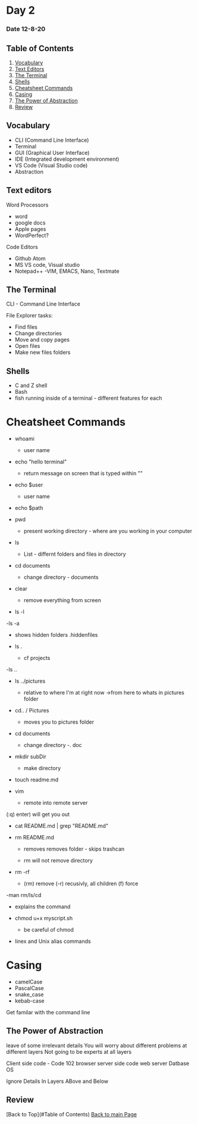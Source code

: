 # Day 2 
### Date 12-8-20

## Table of Contents

1. [Vocabulary](#vocabulary)
1. [Text Editors](#text-editors)
1. [The Terminal](#the-terminal)
1. [Shells](#the-shells)
1. [Cheatsheet Commands](#Cheatsheet-Commands)
1. [Casing](#casing)
1. [The Power of Abstraction](#the-power-of-abstraction)
1. [Review](#review)

## Vocabulary

- CLI (Command Line Interface)
- Terminal 
- GUI (Graphical User Interface)
- IDE (Integrated development environment)
- VS Code (Visual Studio code)
- Abstraction

## Text editors

Word Processors
 - word
 - google docs
 - Apple pages
 - WordPerfect?
 
Code Editors
- Github Atom
- MS VS code, Visual studio
- Notepad++
-VIM, EMACS, Nano, Textmate

## The Terminal

CLI - Command Line Interface

File Explorer tasks:
- Find files
- Change directories
- Move and copy pages
- Open files
- Make new files folders

## Shells
- C and Z shell
- Bash
- fish
running inside of a terminal - different features for each

# Cheatsheet Commands
- whoami
  - user name

- echo "hello terminal"
  - return message on screen that is typed within ""

- echo $user
  - user name

- echo $path

- pwd
  - present working directory - where are you working in your computer

- ls
  - List - differnt folders and files in directory

- cd documents
  - change directory - documents

- clear
  - remove everything from screen

- ls -l

-ls -a
  - shows hidden folders .hiddenfiles

- ls .
  - cf projects

-ls ..

- ls ../pictures
  - relative to where I'm at right now ->from here to whats in pictures folder

- cd.. / Pictures
  - moves you to pictures folder

- cd documents
  - change directory -. doc

- mkdir subDir
  - make directory

- touch readme.md

- vim
  - remote into remote server

(:q) enter) will get you out

- cat README.md | grep "README.md"

- rm README.md
  - removes removes folder - skips trashcan

  - rm will not remove directory
  
- rm -rf
  - (rm) remove (-r) recusivly, all children (f) force

-man rm/ls/cd
  - explains the command

- chmod u+x myscript.sh
  - be careful of chmod 

- linex and Unix alias commands

# Casing
- camelCase
- PascalCase
- snake_case
- kebab-case

Get familar with the command line

## The Power of Abstraction
 leave of some irrelevant details
 You will worry about different problems at different layers
 Not going to be experts at all layers

Client side code - Code 102
browser
server side code
web server
Datbase
OS

Ignore
Details
In
Layers
ABove
and
Below


## Review







[Back to Top](#Table of Contents)
[Back to main Page](README.md)